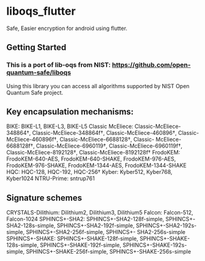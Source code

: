 # liboqs_flutter

Safe, Easier encryption for android using flutter.

## Getting Started

### This is a port of lib-oqs from NIST: https://github.com/open-quantum-safe/liboqs
Using this library you can access all algorithms supported by NIST Open Quantum Safe project.

## Key encapsulation mechanisms:
  BIKE: BIKE-L1, BIKE-L3, BIKE-L5
  Classic McEliece: Classic-McEliece-348864†, Classic-McEliece-348864f†, Classic-McEliece-460896†, Classic-McEliece-460896f†, Classic-McEliece-6688128†, Classic-                        McEliece-6688128f†, Classic-McEliece-6960119†, Classic-McEliece-6960119f†, Classic-McEliece-8192128†, Classic-McEliece-8192128f†
  FrodoKEM: FrodoKEM-640-AES, FrodoKEM-640-SHAKE, FrodoKEM-976-AES, FrodoKEM-976-SHAKE, FrodoKEM-1344-AES, FrodoKEM-1344-SHAKE
  HQC: HQC-128, HQC-192, HQC-256†
  Kyber: Kyber512, Kyber768, Kyber1024
  NTRU-Prime: sntrup761
## Signature schemes
  CRYSTALS-Dilithium: Dilithium2, Dilithium3, Dilithium5
  Falcon: Falcon-512, Falcon-1024
  SPHINCS+-SHA2: SPHINCS+-SHA2-128f-simple, SPHINCS+-SHA2-128s-simple, SPHINCS+-SHA2-192f-simple, SPHINCS+-SHA2-192s-simple, SPHINCS+-SHA2-256f-simple, SPHINCS+-                     SHA2-256s-simple
  SPHINCS+-SHAKE: SPHINCS+-SHAKE-128f-simple, SPHINCS+-SHAKE-128s-simple, SPHINCS+-SHAKE-192f-simple, SPHINCS+-SHAKE-192s-simple, SPHINCS+-SHAKE-256f-simple,                          SPHINCS+-SHAKE-256s-simple

